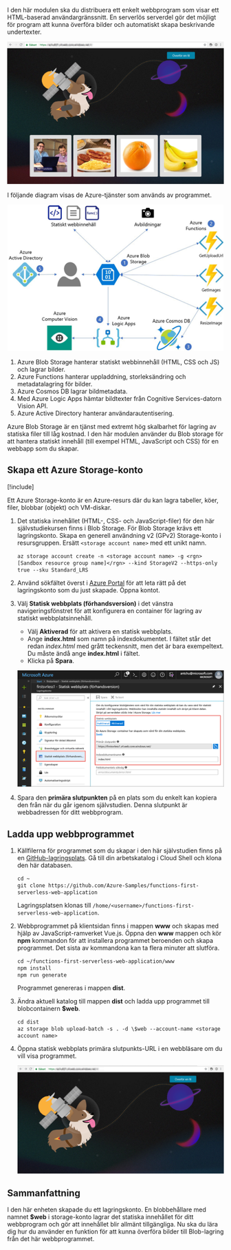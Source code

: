 I den här modulen ska du distribuera ett enkelt webbprogram som visar ett HTML-baserad användargränssnitt. En serverlös serverdel gör det möjligt för program att kunna överföra bilder och automatiskt skapa beskrivande undertexter.

![Webbapp som körs](../media/0-app-screenshot-finished.png)

I följande diagram visas de Azure-tjänster som används av programmet.

![Diagram över lösningsarkitektur](../media/0-architecture.jpg)

1. Azure Blob Storage hanterar statiskt webbinnehåll (HTML, CSS och JS) och lagrar bilder.
2. Azure Functions hanterar uppladdning, storleksändring och metadatalagring för bilder.
3. Azure Cosmos DB lagrar bildmetadata.
4. Med Azure Logic Apps hämtar bildtexter från Cognitive Services-datorn Vision API.
5. Azure Active Directory hanterar användarautentisering.

Azure Blob Storage är en tjänst med extremt hög skalbarhet för lagring av statiska filer till låg kostnad. I den här modulen använder du Blob storage för att hantera statiskt innehåll (till exempel HTML, JavaScript och CSS) för en webbapp som du skapar.

## <a name="create-an-azure-storage-account"></a>Skapa ett Azure Storage-konto

[!include[](../../../includes/azure-sandbox-activate.md)]

Ett Azure Storage-konto är en Azure-resurs där du kan lagra tabeller, köer, filer, blobbar (objekt) och VM-diskar.

1. Det statiska innehållet (HTML-, CSS- och JavaScript-filer) för den här självstudiekursen finns i Blob Storage. För Blob Storage krävs ett lagringskonto. Skapa en generell användning v2 (GPv2) Storage-konto i resursgruppen. Ersätt `<storage account name>` med ett unikt namn.

    ```azurecli
    az storage account create -n <storage account name> -g <rgn>[Sandbox resource group name]</rgn> --kind StorageV2 --https-only true --sku Standard_LRS
    ```
    
1. Använd sökfältet överst i [Azure Portal](https://portal.azure.com/?azure-portal=true) för att leta rätt på det lagringskonto som du just skapade. Öppna kontot.

1. Välj **Statisk webbplats (förhandsversion)** i det vänstra navigeringsfönstret för att konfigurera en container för lagring av statiskt webbplatsinnehåll.
    - Välj **Aktiverad** för att aktivera en statisk webbplats.
    - Ange **index.html** som namn på indexdokumentet. I fältet står det redan *index.html* med grått teckensnitt, men det är bara exempeltext. Du måste ändå ange **index.html** i fältet.
    - Klicka på **Spara**.
    
    ![Ange inställningar för statisk webbplats](../media/1-storage-static-website.png)

1. Spara den **primära slutpunkten** på en plats som du enkelt kan kopiera den från när du går igenom självstudien. Denna slutpunkt är webbadressen för ditt webbprogram.

## <a name="upload-the-web-application"></a>Ladda upp webbprogrammet

1. Källfilerna för programmet som du skapar i den här självstudien finns på en [GitHub-lagringsplats](https://github.com/Azure-Samples/functions-first-serverless-web-application). Gå till din arbetskatalog i Cloud Shell och klona den här databasen.

    ```azurecli
    cd ~
    git clone https://github.com/Azure-Samples/functions-first-serverless-web-application
    ```

    Lagringsplatsen klonas till `/home/<username>/functions-first-serverless-web-application`.

1. Webbprogrammet på klientsidan finns i mappen **www** och skapas med hjälp av JavaScript-ramverket Vue.js. Öppna den **www** mappen och kör **npm** kommandon för att installera programmet beroenden och skapa programmet. Det sista av kommandona kan ta flera minuter att slutföra.

    ```azurecli
    cd ~/functions-first-serverless-web-application/www
    npm install
    npm run generate
    ```

    Programmet genereras i mappen **dist**.

1. Ändra aktuell katalog till mappen **dist** och ladda upp programmet till blobcontainern **$web**.

    ```azurecli
    cd dist
    az storage blob upload-batch -s . -d \$web --account-name <storage account name>
    ```

1. Öppna statisk webbplats primära slutpunkts-URL i en webbläsare om du vill visa programmet.

    ![Startsida för den första serverlösa webbappen](../media/1-app-screenshot-new.png)


## <a name="summary"></a>Sammanfattning

I den här enheten skapade du ett lagringskonto. En blobbehållare med namnet **$web** i storage-konto lagrar det statiska innehållet för ditt webbprogram och gör att innehållet blir allmänt tillgängliga. Nu ska du lära dig hur du använder en funktion för att kunna överföra bilder till Blob-lagring från det här webbprogrammet.